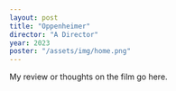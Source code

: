 ```yaml
---
layout: post
title: "Oppenheimer"
director: "A Director"
year: 2023
poster: "/assets/img/home.png"
---
```


My review or thoughts on the film go here.
